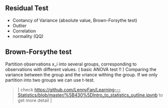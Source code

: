 ## Residual Test
- Contancy of Variance (absolute value, Brown-Forsythe test)
- Outlier 
- Correlation 
- normality (QQ)

## Brown-Forsythe test
Partition observations x_i into several groups, corresponding to observations with different values. ( basic ANOVA test !! ) 
Comparing the variance between the group and the vriance withing the group. If we only partition into two groups we can use t-test. 

> [ check https://github.com/LennyFan/Learning---Statistics/blob/master/%5B430%5DIntro_to_statistics_outline.ipynb to get more detail ]

